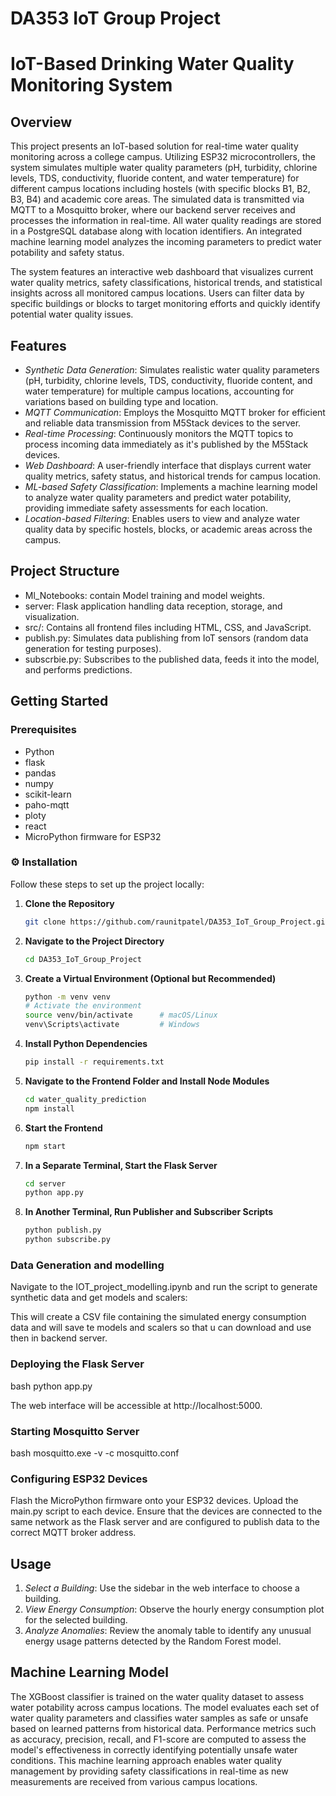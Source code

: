 # DA353 IoT Group Project
# IoT-Based Drinking Water Quality Monitoring System

## Overview

This project presents an IoT-based solution for real-time water quality monitoring across a college campus. Utilizing ESP32 microcontrollers, the system simulates multiple water quality parameters (pH, turbidity, chlorine levels, TDS, conductivity, fluoride content, and water temperature) for different campus locations including hostels (with specific blocks B1, B2, B3, B4) and academic core areas. The simulated data is transmitted via MQTT to a Mosquitto broker, where our backend server receives and processes the information in real-time. All water quality readings are stored in a PostgreSQL database along with location identifiers. An integrated machine learning model analyzes the incoming parameters to predict water potability and safety status. 

The system features an interactive web dashboard that visualizes current water quality metrics, safety classifications, historical trends, and statistical insights across all monitored campus locations. Users can filter data by specific buildings or blocks to target monitoring efforts and quickly identify potential water quality issues.

## Features

- *Synthetic Data Generation*: Simulates realistic water quality parameters (pH, turbidity, chlorine levels, TDS, conductivity, fluoride content, and water temperature) for multiple campus locations, accounting for variations based on building type and location.
- *MQTT Communication*: Employs the Mosquitto MQTT broker for efficient and reliable data transmission from M5Stack devices to the server.
- *Real-time Processing*: Continuously monitors the MQTT topics to process incoming data immediately as it's published by the M5Stack devices.
- *Web Dashboard*: A user-friendly interface that displays current water quality metrics, safety status, and historical trends for campus location.
- *ML-based Safety Classification*: Implements a machine learning model to analyze water quality parameters and predict water potability, providing immediate safety assessments for each location.
- *Location-based Filtering*: Enables users to view and analyze water quality data by specific hostels, blocks, or academic areas across the campus.

## Project Structure

- Ml_Notebooks: contain Model training and model weights.
- server: Flask application handling data reception, storage, and visualization.
- src/: Contains all frontend files including HTML, CSS, and JavaScript.
- publish.py: Simulates data publishing from IoT sensors (random data generation for testing purposes).
- subscrbie.py: Subscribes to the published data, feeds it into the model, and performs predictions.

## Getting Started

### Prerequisites

- Python
- flask
- pandas
- numpy
- scikit-learn
- paho-mqtt
- ploty
- react
- MicroPython firmware for ESP32

### ⚙️ Installation

Follow these steps to set up the project locally:

1. **Clone the Repository**

   ```bash
   git clone https://github.com/raunitpatel/DA353_IoT_Group_Project.git
   ```

2. **Navigate to the Project Directory**

   ```bash
   cd DA353_IoT_Group_Project
   ```

3. **Create a Virtual Environment (Optional but Recommended)**

   ```bash
   python -m venv venv
   # Activate the environment
   source venv/bin/activate      # macOS/Linux
   venv\Scripts\activate         # Windows
   ```

4. **Install Python Dependencies**

   ```bash
   pip install -r requirements.txt
   ```

5. **Navigate to the Frontend Folder and Install Node Modules**

   ```bash
   cd water_quality_prediction
   npm install
   ```

6. **Start the Frontend**

   ```bash
   npm start
   ```

7. **In a Separate Terminal, Start the Flask Server**

   ```bash
   cd server
   python app.py
   ```

8. **In Another Terminal, Run Publisher and Subscriber Scripts**

   ```bash
   python publish.py
   python subscribe.py
   ```


### Data Generation and modelling

Navigate to the IOT_project_modelling.ipynb and run the script to generate synthetic data and get models and scalers:

This will create a CSV file containing the simulated energy consumption data and will save te models and scalers so that u can download and use then in backend server.

### Deploying the Flask Server

bash
python app.py


The web interface will be accessible at http://localhost:5000.

### Starting Mosquitto Server

bash
mosquitto.exe -v -c mosquitto.conf


### Configuring ESP32 Devices

Flash the MicroPython firmware onto your ESP32 devices. Upload the main.py script to each device. Ensure that the devices are connected to the same network as the Flask server and are configured to publish data to the correct MQTT broker address.

## Usage

1. *Select a Building*: Use the sidebar in the web interface to choose a building.
2. *View Energy Consumption*: Observe the hourly energy consumption plot for the selected building.
3. *Analyze Anomalies*: Review the anomaly table to identify any unusual energy usage patterns detected by the Random Forest model.

## Machine Learning Model

The XGBoost classifier is trained on the water quality dataset to assess water potability across campus locations. The model evaluates each set of water quality parameters and classifies water samples as safe or unsafe based on learned patterns from historical data. Performance metrics such as accuracy, precision, recall, and F1-score are computed to assess the model's effectiveness in correctly identifying potentially unsafe water conditions. This machine learning approach enables water quality management by providing safety classifications in real-time as new measurements are received from various campus locations.
